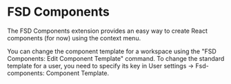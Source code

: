 # FSD Components

The FSD Components extension provides an easy way to create React components (for now) using the context menu.

You can change the component template for a workspace using the "FSD Components: Edit Component Template" command. To change the standard template for a user, you need to specify its key in User settings -> Fsd-components: Component Template.
